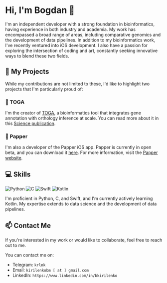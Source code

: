 # Hi, I'm Bogdan 👋

I'm an independent developer with a strong foundation in bioinformatics, having experience in both industry and academia. My work has encompassed a broad range of areas, including comparative genomics and the development of data pipelines. In addition to my bioinformatics work, I've recently ventured into iOS development. I also have a passion for exploring the intersection of coding and art, constantly seeking innovative ways to blend these two fields.

## 🚀 My Projects

While my contributions are not limited to these, I'd like to highlight two projects that I'm particularly proud of:

### 🧬 TOGA
I'm the creator of [TOGA](https://github.com/hillerlab/TOGA), a bioinformatics tool that integrates gene annotation with orthology inference at scale. You can read more about it in this [Science publication](https://www.ncbi.nlm.nih.gov/pmc/articles/PMC10193443/).

### 📱 Papper
I'm also a developer of the Papper iOS app. Papper is currently in open beta, and you can download it [here](https://testflight.apple.com/join/1EsWRgz7). For more information, visit the [Papper website](https://papper.co).

## 💻 Skills
![Python](https://img.shields.io/badge/-Python-3776AB?style=flat-square&logo=python&logoColor=white)
![C](https://img.shields.io/badge/-C-A8B9CC?style=flat-square&logo=c&logoColor=white)
![Swift](https://img.shields.io/badge/-Swift-FA7343?style=flat-square&logo=swift&logoColor=white)
![Kotlin](https://img.shields.io/badge/-Kotlin-0095D5?style=flat-square&logo=kotlin&logoColor=white)

I'm proficient in Python, C, and Swift, and I'm currently actively learning Kotlin. My expertise extends to data science and the development of data pipelines.

## 📫 Contact Me
If you're interested in my work or would like to collaborate, feel free to reach out to me.

You can contact me on:

* Telegram: `krlnk`
* Email: `kirilenkobm [ at ] gmail.com`
* LinkedIn: `https://www.linkedin.com/in/bkirilenko`
  
